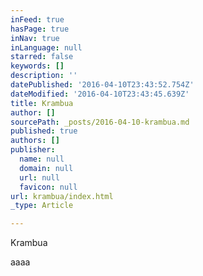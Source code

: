 ```yaml
---
inFeed: true
hasPage: true
inNav: true
inLanguage: null
starred: false
keywords: []
description: ''
datePublished: '2016-04-10T23:43:52.754Z'
dateModified: '2016-04-10T23:43:45.639Z'
title: Krambua
author: []
sourcePath: _posts/2016-04-10-krambua.md
published: true
authors: []
publisher:
  name: null
  domain: null
  url: null
  favicon: null
url: krambua/index.html
_type: Article

---
```

Krambua

aaaa